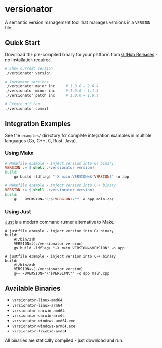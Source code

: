 # versionator

A semantic version management tool that manages versions in a `VERSION` file.

## Quick Start

Download the pre-compiled binary for your platform from [GitHub Releases](https://github.com/your-username/versionator/releases) - no installation required.

```bash
# Show current version
./versionator version

# Increment versions
./versionator major inc     # 1.0.0 → 2.0.0
./versionator minor inc     # 1.0.0 → 1.1.0  
./versionator patch inc     # 1.0.0 → 1.0.1

# Create git tag
./versionator commit
```

## Integration Examples

See the `examples/` directory for complete integration examples in multiple languages (Go, C++, C, Rust, Java).

### Using Make

```makefile
# Makefile example - inject version into Go binary
VERSION := $(shell ./versionator version)
build:
	go build -ldflags "-X main.VERSION=$(VERSION)" -o app
```

```makefile
# Makefile example - inject version into C++ binary  
VERSION := $(shell ./versionator version)
build:
	g++ -DVERSION="\"$(VERSION)\"" -o app main.cpp
```

### Using Just

[Just](https://github.com/casey/just) is a modern command runner alternative to Make.

```just
# justfile example - inject version into Go binary
build:
    #!/bin/zsh
    VERSION=$(./versionator version)
    go build -ldflags "-X main.VERSION=$VERSION" -o app
```

```just
# justfile example - inject version into C++ binary
build:
    #!/bin/zsh
    VERSION=$(./versionator version)
    g++ -DVERSION="\"$VERSION\"" -o app main.cpp
```

## Available Binaries

- `versionator-linux-amd64`
- `versionator-linux-arm64` 
- `versionator-darwin-amd64`
- `versionator-darwin-arm64`
- `versionator-windows-amd64.exe`
- `versionator-windows-arm64.exe`
- `versionator-freebsd-amd64`

All binaries are statically compiled - just download and run.
